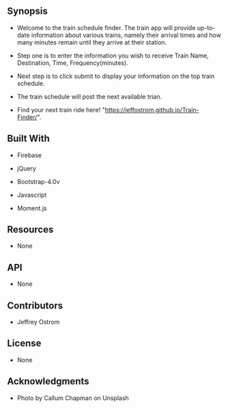 Synopsis
-------------------------------------------------------------------------------------
- Welcome to the train schedule finder. The train app will provide up-to-date information about various trains, namely their arrival times 
  and how many minutes remain until they arrive at their station.  

- Step one is to enter the information you wish to receive Train Name, Destination, Time, Frequency(minutes).

- Next step is to click submit to display your information on the top train schedule. 

- The train schedule will post the next available trian. 

- Find your next train ride here! "https://jeffostrom.github.io/Train-Finder/".

Built With
-------------------------------------------------------------------------------------

- Firebase

- jQuery

- Bootstrap-4.0v

- Javascript

- Moment.js

Resources
-------------------------------------------------------------------------------------

- None

API
-------------------------------------------------------------------------------------

- None 

Contributors
-------------------------------------------------------------------------------------

- Jeffrey Ostrom

License
-------------------------------------------------------------------------------------

- None

Acknowledgments
-------------------------------------------------------------------------------------
- Photo by Callum Chapman on Unsplash
